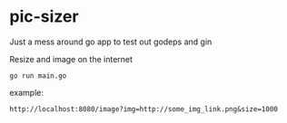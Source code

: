 # pic-sizer

Just a mess around go app to test out godeps and gin

Resize and image on the internet

    go run main.go

example:

    http://localhost:8080/image?img=http://some_img_link.png&size=1000
